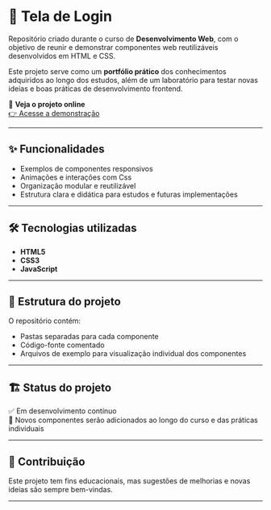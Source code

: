 # 🚀 Tela de Login

Repositório criado durante o curso de **Desenvolvimento Web**, com o objetivo de reunir e demonstrar componentes web reutilizáveis desenvolvidos em HTML e CSS.

Este projeto serve como um **portfólio prático** dos conhecimentos adquiridos ao longo dos estudos, além de um laboratório para testar novas ideias e boas práticas de desenvolvimento frontend.

🔗 **Veja o projeto online**  
[👉 Acesse a demonstração](https://biellzindev.github.io/Login/)

---

## ✨ Funcionalidades

- Exemplos de componentes responsivos
- Animações e interações com Css
- Organização modular e reutilizável
- Estrutura clara e didática para estudos e futuras implementações

---

## 🛠️ Tecnologias utilizadas

- **HTML5**
- **CSS3**
- **JavaScript**

---

## 📂 Estrutura do projeto

O repositório contém:
- Pastas separadas para cada componente
- Código-fonte comentado
- Arquivos de exemplo para visualização individual dos componentes

---

## 🏗️ Status do projeto

✅ Em desenvolvimento contínuo  
🔄 Novos componentes serão adicionados ao longo do curso e das práticas individuais

---

## 🤝 Contribuição

Este projeto tem fins educacionais, mas sugestões de melhorias e novas ideias são sempre bem-vindas.

---

